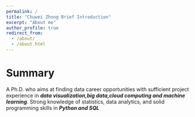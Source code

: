 ```yaml
---
permalink: /
title: "Chuwei Zhong Brief Introduction"
excerpt: "About me"
author_profile: true
redirect_from: 
  - /about/
  - /about.html
---
```


Summary
======
A Ph.D. who aims at finding data career opportunities with sufficient project experience in ***data visualization,big data,cloud computing and machine learning***. Strong knowledge of statistics, data analytics, and solid programming skills in ***Python and SQL***

